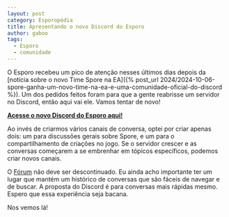 ```yaml
---
layout: post
category: Esporopédia
title: Apresentando o novo Discord do Esporo
author: gaboo
tags:
  - Esporo
  - comunidade
---
```

O Esporo recebeu um pico de atenção nesses últimos dias depois da [notícia sobre o novo Time Spore na EA]({% post_url 2024/2024-10-06-spore-ganha-um-novo-time-na-ea-e-uma-comunidade-oficial-do-discord %}). Um dos pedidos feitos foram para que a gente reabrisse um servidor no Discord, então aqui vai ele. Vamos tentar de novo!

**[Acesse o novo Discord do Esporo aqui!](https://discord.gg/4MvD38s5gZ)**

Ao invés de criarmos vários canais de conversa, optei por criar apenas dois: um para discussões gerais sobre Spore, e um para o compartilhamento de criações no jogo. Se o servidor crescer e as conversas começarem a se embrenhar em tópicos específicos, podemos criar novos canais.

O [Fórum](https://forum.esporo.net/) não deve ser descontinuado. Eu ainda acho importante ter um lugar que mantém um histórico de conversas que são fáceis de navegar e de buscar. A proposta do Discord é para conversas mais rápidas mesmo. Espero que essa experiência seja bacana.

Nos vemos lá!
